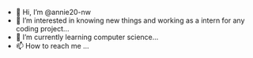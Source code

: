 - 👋 Hi, I’m @annie20-nw
- 👀 I’m interested in knowing new things and working as a intern for any coding project...
- 🌱 I’m currently learning computer science...
- 📫 How to reach me ...

<!---
annie20-nw/annie20-nw is a ✨ special ✨ repository because its `README.md` (this file) appears on your GitHub profile.
You can click the Preview link to take a look at your changes.
--->
